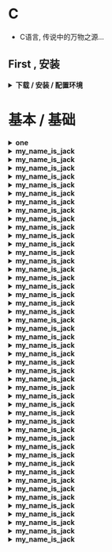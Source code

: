 # C
* C语言, 传说中的万物之源...



## First , 安装
<details>
<summary><b> 下载 / 安装 / 配置环境 </b></summary>

```  

详细教程 :   https://www.bilibili.com/video/av47215049/?spm_id_from=333.788.videocard.8

教程中的资料下载( tdm64-gcc-5.1.0-2.exe ): 
这个安装完自动配置到系统的环境变量:
https://zh.osdn.net/projects/sfnet_tdm-gcc/releases/
https://zh.osdn.net/projects/sfnet_tdm-gcc/downloads/TDM-GCC%20Installer/tdm64-gcc-5.1.0-2.exe/


检查是否安装成功:   
    打开 系统 cmd
    输入:
    gcc --version
    


```
</details>

















# 基本 / 基础
<details>
<summary><b> one </b></summary>

```  


最最基本的输出 printf :
输出技巧大全:      http://c.biancheng.net/cpp/html/3100.html

输出整数(十进制输出):
    使用了 unsigned 后只能表示正数，不能再表示负数了
    int 是基本的整数类型，short 和 long 是在 int 的基础上进行的扩展，
(short int)    (int)    (long int)    (unsigned short int)    (unsigned int)    (unsigned long)
--------------------------------------------------------------------------------------------------
    %hd          %d        %ld                %hu                  %u                %lu


输出小数(十进制输出):
float    double
------------------------------
 %f       %lf


 输出字符串:
一个字符        一个字符串
------------------------------
  %c               %s


33  表示前面空多少个空格
2lf 表示取多少位小数
    float b=123.1234567;
    printf("%33.2lf" ,b );
>>>                            123.12    




数据类型:
注意，各种类型的存储大小与系统位数有关，但目前通用的以64位系统为主 
( Windows / Linux / macos 数据类型大小是不一样的 )
可以使用 sizeof 运算符。表达式 sizeof(type) 得到对象或类型的存储字节大小
    整数类型:
        整数(不能是小数 , 带 unsigned 的必须是正整数 , 就不能有负数  )
            char	
            unsigned char	
            signed char

            int	
            unsigned int

            short
            unsigned short

            long
            unsigned long	        


浮点类型:
        float               6 位小数
        double              15 位小数
        long double         19 位小数



小数的输出:
小数也可以使用 printf 函数输出，包括十进制形式和指数形式，它们对应的格式控制符分别是：
    %e      以指数形式输出 float 类型，输出结果中的 e 小写；
    %E      以指数形式输出 float 类型，输出结果中的 E 大写；
    %le     以指数形式输出 double 类型，输出结果中的 e 小写；
    %lE     以指数形式输出 double 类型，输出结果中的 E 大写。

   


详细简明的教程:   http://c.biancheng.net/cpp/html/3240.html


int a=88,b=89;
printf("%d %d \n",a,b);          88 89
printf("%c,%c \n",a,b);          X,Y
printf("a=%d,b=%d",a,b);        a=88,b=89







C语言中float和double:
    double、float都是浮点型
    double（双精度型）比float（单精度型）存的数据更准确些，占的空间也更大
    double精度是float的两倍，所以需要更精确的计算常使用double
    但double消耗内存是float的两倍，double的运算速度比float慢得多

    


C语言中的整数（short,int,long）:
    C语言通常使用int来定义整数（int 是 integer 的简写）
    在现代操作系统中，int 一般占用 4 个字节（Byte）的内存，共计 32 位（Bit）
    如果不考虑正负数，当所有的位都为 1 时它的值最大，为 232-1 = 4,294,967,295 ≈ 43亿，这是一个很大的数，实际开发中很少用到
    但是, 43 亿虽然已经很大，但要表示全球人口数量还是不够，必须要让整数占用更多的内存，才能表示更大的值，
    比如占用 6 个字节或者 8 个字节
    让整数占用更少的内存可以在 int 前边加 short，让整数占用更多的内存可以在 int 前边加 long，例如：
        short int a = 10;
        short int b, c = 99;
        long int m = 102023;
        long int n, p = 562131;
    这样 a、b、c 只占用 2 个字节的内存，而 m、n、p 可能会占用 8 个字节的内存

    也可以将 int 省略，只写 short 和 long，如下所示：
        short a = 10;
        short b, c = 99;
        long m = 102023;
        long n, p = 562131;
    这样的写法更加简洁，实际开发中常用

    所以说:
    int 是基本的整数类型，short 和 long 是在 int 的基础上进行的扩展，
    short 可以节省内存，
    long 可以容纳更大的值

    short、int、long 是C语言中常见的整数类型，
    其中 int 称为整型，short 称为短整型，long 称为长整型

    C语言并没有严格规定 short、int、long 的长度，只做了宽泛的限制：
    short 至少占用 2 个字节。
    int 建议为一个机器字长。32 位环境下机器字长为 4 字节，64 位环境下机器字长为 8 字节。
    short 的长度不能大于 int，long 的长度不能小于 int

    总结起来，它们的长度（所占字节数）关系为：
        2 ≤ short ≤ int ≤ long
    这就意味着，short 并不一定真的”短“，long 也并不一定真的”长“，它们有可能和 int 占用相同的字节数

    在 64 位环境下，不同的操作系统会有不同的结果
    在 32 位环境以及 Win64 环境下的运行结果为：
        short=2, int=4, long=4, char=1

    在 64 位 Linux 和 Mac OS 下的运行结果为：
        short=2, int=4, long=8, char=1

    在很多情况下，我们非常确定某个数字只能是正数，
    比如班级学生的人数、字符串的长度、内存地址等，这
    个时候符号位就是多余的了，就不如删掉符号位，把所有的位都用来存储数值，这样能表示的数值范围更大（大一倍）
    C语言允许我们这样做，如果不希望设置符号位，可以在数据类型前面加上 unsigned 关键字，例如：
        unsigned short a = 12;
        unsigned int b = 1002;
        unsigned long c = 9892320;
    这样，short、int、long 中就没有符号位了，所有的位都用来表示数值，正数的取值范围更大了。
    这也意味着，使用了 unsigned 后只能表示正数，不能再表示负数了
    不加 unsigned 的数字称为有符号数，能表示正数和负数，
    加了 unsigned 的数字称为无符号数，只能表示正数

    如果是unsigned int类型，那么可以省略 int ，只写 unsigned，例如：
        unsigned n = 100;
    它等价于：
        unsigned int n = 100;        










部分关键字:
auto	    声明自动变量
const	    定义常量，如果一个变量被 const 修饰，那么它的值就不能再被改变
enum	    声明枚举类型
goto	    无条件跳转语句
register	声明寄存器变量
signed	    声明有符号类型变量或函数
unsigned	声明无符号类型变量或函数
sizeof	    计算数据类型或变量长度（即所占字节数）
static	    声明静态变量
struct	    声明结构体类型
typedef	    用以给数据类型取别名





定义常量:
在 C 中，有两种简单的定义常量的方式：
    使用 #define 预处理器    #define LENGTH 10   
    使用 const 关键字        const int  LENGTH = 10;

    注意: 把常量定义为大写字母形式，是一个很好的编程规范





```
</details>











<details>
<summary><b>my_name_is_jack</b></summary>

```  

```
</details>







<details>
<summary><b>my_name_is_jack</b></summary>

```  

```
</details>







<details>
<summary><b>my_name_is_jack</b></summary>

```  

```
</details>







<details>
<summary><b>my_name_is_jack</b></summary>

```  

```
</details>







<details>
<summary><b>my_name_is_jack</b></summary>

```  

```
</details>







<details>
<summary><b>my_name_is_jack</b></summary>

```  

```
</details>







<details>
<summary><b>my_name_is_jack</b></summary>

```  

```
</details>







<details>
<summary><b>my_name_is_jack</b></summary>

```  

```
</details>







<details>
<summary><b>my_name_is_jack</b></summary>

```  

```
</details>







<details>
<summary><b>my_name_is_jack</b></summary>

```  

```
</details>







<details>
<summary><b>my_name_is_jack</b></summary>

```  

```
</details>







<details>
<summary><b>my_name_is_jack</b></summary>

```  

```
</details>







<details>
<summary><b>my_name_is_jack</b></summary>

```  

```
</details>







<details>
<summary><b>my_name_is_jack</b></summary>

```  

```
</details>







<details>
<summary><b>my_name_is_jack</b></summary>

```  

```
</details>







<details>
<summary><b>my_name_is_jack</b></summary>

```  

```
</details>







<details>
<summary><b>my_name_is_jack</b></summary>

```  

```
</details>







<details>
<summary><b>my_name_is_jack</b></summary>

```  

```
</details>







<details>
<summary><b>my_name_is_jack</b></summary>

```  

```
</details>







<details>
<summary><b>my_name_is_jack</b></summary>

```  

```
</details>







<details>
<summary><b>my_name_is_jack</b></summary>

```  

```
</details>







<details>
<summary><b>my_name_is_jack</b></summary>

```  

```
</details>







<details>
<summary><b>my_name_is_jack</b></summary>

```  

```
</details>







<details>
<summary><b>my_name_is_jack</b></summary>

```  

```
</details>







<details>
<summary><b>my_name_is_jack</b></summary>

```  

```
</details>







<details>
<summary><b>my_name_is_jack</b></summary>

```  

```
</details>







<details>
<summary><b>my_name_is_jack</b></summary>

```  

```
</details>







<details>
<summary><b>my_name_is_jack</b></summary>

```  

```
</details>







<details>
<summary><b>my_name_is_jack</b></summary>

```  

```
</details>







<details>
<summary><b>my_name_is_jack</b></summary>

```  

```
</details>







<details>
<summary><b>my_name_is_jack</b></summary>

```  

```
</details>







<details>
<summary><b>my_name_is_jack</b></summary>

```  

```
</details>







<details>
<summary><b>my_name_is_jack</b></summary>

```  

```
</details>







<details>
<summary><b>my_name_is_jack</b></summary>

```  

```
</details>







<details>
<summary><b>my_name_is_jack</b></summary>

```  

```
</details>







<details>
<summary><b>my_name_is_jack</b></summary>

```  

```
</details>







<details>
<summary><b>my_name_is_jack</b></summary>

```  

```
</details>







<details>
<summary><b>my_name_is_jack</b></summary>

```  

```
</details>







<details>
<summary><b>my_name_is_jack</b></summary>

```  

```
</details>







<details>
<summary><b>my_name_is_jack</b></summary>

```  

```
</details>







<details>
<summary><b>my_name_is_jack</b></summary>

```  

```
</details>







<details>
<summary><b>my_name_is_jack</b></summary>

```  

```
</details>







<details>
<summary><b>my_name_is_jack</b></summary>

```  

```
</details>







<details>
<summary><b>my_name_is_jack</b></summary>

```  

```
</details>







<details>
<summary><b>my_name_is_jack</b></summary>

```  

```
</details>







<details>
<summary><b>my_name_is_jack</b></summary>

```  

```
</details>







<details>
<summary><b>my_name_is_jack</b></summary>

```  

```
</details>








